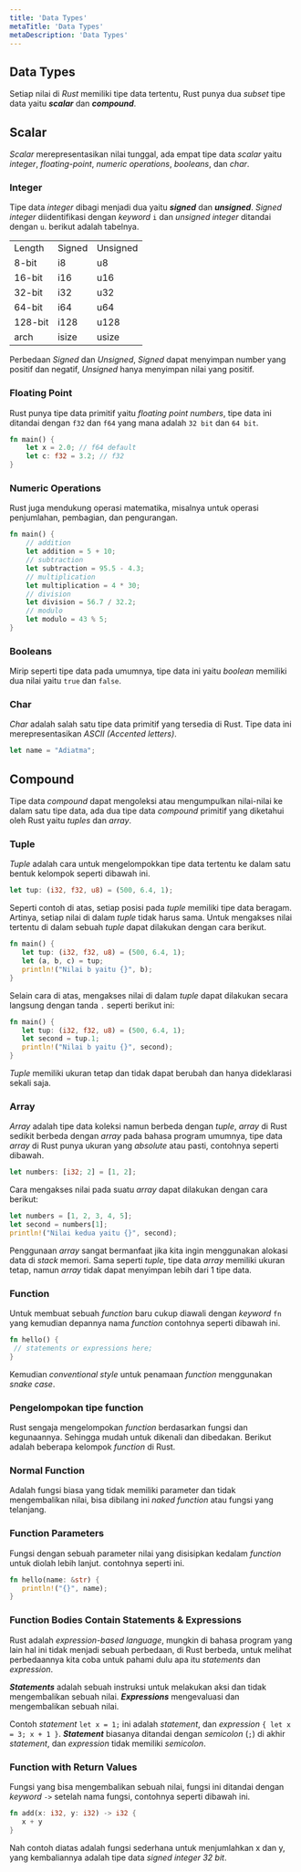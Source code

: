 ```yaml
---
title: 'Data Types'
metaTitle: 'Data Types'
metaDescription: 'Data Types'
---
```


## Data Types

Setiap nilai di _Rust_ memiliki tipe data tertentu, Rust punya dua _subset_ tipe data yaitu **_scalar_** dan **_compound_**.

## Scalar

_Scalar_ merepresentasikan nilai tunggal, ada empat tipe data _scalar_ yaitu _integer_, _floating-point_, _numeric operations_, _booleans_, dan _char_.

### Integer

Tipe data _integer_ dibagi menjadi dua yaitu **_signed_** dan **_unsigned_**. _Signed integer_ diidentifikasi dengan _keyword_ `i`  dan _unsigned integer_ ditandai dengan  `u`. berikut adalah tabelnya.

<table>
  <tr>
   <td>Length
   </td>
   <td>Signed
   </td>
   <td>Unsigned
   </td>
  </tr>
  <tr>
   <td>8-bit
   </td>
   <td>i8
   </td>
   <td>u8
   </td>
  </tr>
  <tr>
   <td>16-bit
   </td>
   <td>i16
   </td>
   <td>u16
   </td>
  </tr>
  <tr>
   <td>32-bit
   </td>
   <td>i32
   </td>
   <td>u32
   </td>
  </tr>
  <tr>
   <td>64-bit
   </td>
   <td>i64
   </td>
   <td>u64
   </td>
  </tr>
  <tr>
   <td>128-bit
   </td>
   <td>i128
   </td>
   <td>u128
   </td>
  </tr>
  <tr>
   <td>arch
   </td>
   <td>isize
   </td>
   <td>usize
   </td>
  </tr>
</table>

Perbedaan _Signed_ dan _Unsigned_, _Signed_ dapat menyimpan number yang positif dan negatif, _Unsigned_ hanya menyimpan nilai yang positif.

### Floating Point

Rust punya tipe data primitif yaitu _floating point numbers_, tipe data ini ditandai dengan `f32` dan `f64` yang mana adalah `32 bit` dan `64 bit`.

```rust
fn main() {
	let x = 2.0; // f64 default
	let c: f32 = 3.2; // f32
}
```

### Numeric Operations

Rust juga mendukung operasi matematika, misalnya untuk operasi penjumlahan, pembagian, dan pengurangan.

```rust
fn main() {
    // addition
    let addition = 5 + 10;
    // subtraction
    let subtraction = 95.5 - 4.3;
    // multiplication
    let multiplication = 4 * 30;
    // division
    let division = 56.7 / 32.2;
    // modulo
    let modulo = 43 % 5;
}
```

### Booleans

Mirip seperti tipe data pada umumnya, tipe data ini yaitu _boolean_ memiliki dua nilai yaitu `true` dan `false`.

### Char

_Char_ adalah salah satu tipe data primitif yang tersedia di Rust. Tipe data ini merepresentasikan _ASCII (Accented letters)_. 

```rust
let name = "Adiatma";
```

## Compound

Tipe data _compound_ dapat mengoleksi atau mengumpulkan nilai-nilai ke dalam satu tipe data, ada dua tipe data _compound_ primitif yang diketahui oleh Rust yaitu _tuples_ dan _array_.

### Tuple

_Tuple_ adalah cara untuk mengelompokkan tipe data tertentu ke dalam satu bentuk kelompok seperti dibawah ini.

```rust
let tup: (i32, f32, u8) = (500, 6.4, 1); 
```
Seperti contoh di atas, setiap posisi pada _tuple_ memiliki tipe data beragam. Artinya, setiap nilai di dalam _tuple_ tidak harus sama. Untuk mengakses nilai tertentu di dalam sebuah _tuple_ dapat dilakukan dengan cara berikut.

```rust
fn main() {
   let tup: (i32, f32, u8) = (500, 6.4, 1); 
   let (a, b, c) = tup;
   println!("Nilai b yaitu {}", b);
}
```
Selain cara di atas, mengakses nilai di dalam _tuple_ dapat dilakukan secara langsung dengan tanda `.` seperti berikut ini:

```rust
fn main() {
   let tup: (i32, f32, u8) = (500, 6.4, 1); 
   let second = tup.1;
   println!("Nilai b yaitu {}", second);
}
```
_Tuple_ memiliki ukuran tetap dan tidak dapat berubah dan hanya dideklarasi sekali saja.

### Array

_Array_ adalah tipe data koleksi namun berbeda dengan _tuple_, _array_ di Rust sedikit berbeda dengan _array_ pada bahasa program umumnya, tipe data _array_ di Rust punya ukuran yang _absolute_ atau pasti, contohnya seperti dibawah.


```rust
let numbers: [i32; 2] = [1, 2];
```
Cara mengakses nilai pada suatu _array_ dapat dilakukan dengan cara berikut:

```rust
let numbers = [1, 2, 3, 4, 5];
let second = numbers[1];
println!("Nilai kedua yaitu {}", second);
```

Penggunaan _array_ sangat bermanfaat jika kita ingin menggunakan alokasi data di _stack_ memori. Sama seperti _tuple_, tipe data _array_ memiliki ukuran tetap, namun _array_ tidak dapat menyimpan lebih dari 1 tipe data.

### Function

Untuk membuat sebuah _function_ baru cukup diawali dengan _keyword_ `fn` yang kemudian depannya nama _function_ contohnya seperti dibawah ini.

```rust
fn hello() {
 // statements or expressions here;
}
```

Kemudian _conventional style_ untuk penamaan _function_ menggunakan _snake case_.

### Pengelompokan tipe function

Rust sengaja mengelompokan _function_ berdasarkan fungsi dan kegunaannya. Sehingga mudah untuk dikenali dan dibedakan. Berikut adalah beberapa kelompok _function_ di Rust.


### Normal Function

Adalah fungsi biasa yang tidak memiliki parameter dan tidak mengembalikan nilai, bisa dibilang ini _naked function_ atau fungsi yang telanjang.


### Function Parameters

Fungsi dengan sebuah parameter nilai yang disisipkan kedalam _function_ untuk diolah lebih lanjut. contohnya seperti ini.

```rust
fn hello(name: &str) {
   println!("{}", name);
}
```

### Function Bodies Contain Statements & Expressions

Rust adalah _expression-based language_, mungkin di bahasa program yang lain hal ini tidak menjadi sebuah perbedaan, di Rust berbeda, untuk melihat perbedaannya kita coba untuk pahami dulu apa itu _statements_ dan _expression_.

**_Statements_** adalah sebuah instruksi untuk melakukan aksi dan tidak mengembalikan sebuah nilai. **_Expressions_** mengevaluasi dan mengembalikan sebuah nilai.

Contoh _statement_ `let x = 1;` ini adalah _statement_, dan _expression_ `{ let x = 3; x + 1 }`. **_Statement_** biasanya ditandai dengan _semicolon_ (`;`) di akhir _statement_, dan _expression_ tidak memiliki _semicolon_.


### Function with Return Values

Fungsi yang bisa mengembalikan sebuah nilai, fungsi ini ditandai dengan _keyword_ `->` setelah nama fungsi, contohnya seperti dibawah ini.

```rust
fn add(x: i32, y: i32) -> i32 {
   x + y
}
```

Nah contoh diatas adalah fungsi sederhana untuk menjumlahkan x dan y, yang kembaliannya adalah tipe data _signed integer 32 bit_.

